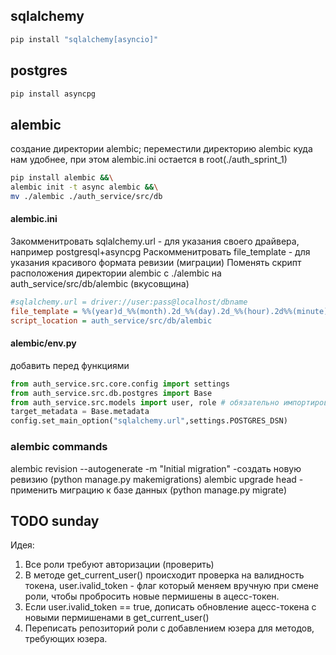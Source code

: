 

## sqlalchemy
```bash
pip install "sqlalchemy[asyncio]"
```
## postgres
```bash
pip install asyncpg
```
## alembic
 создание директории alembic; переместили директорию alembic куда нам удобнее, при этом alembic.ini остается в root(./auth_sprint_1)
```bash
pip install alembic &&\
alembic init -t async alembic &&\
mv ./alembic ./auth_service/src/db
```
#### alembic.ini
Закомменитровать sqlalchemy.url - для указания своего драйвера, например postgresql+asyncpg
Раскомменитровать file_template - для указания красивого формата ревизии (миграции)
Поменять скрипт расположения директории alembic с ./alembic на auth_service/src/db/alembic (вкусовщина)
```ini
#sqlalchemy.url = driver://user:pass@localhost/dbname
file_template = %%(year)d_%%(month).2d_%%(day).2d_%%(hour).2d%%(minute).2d-%%(rev)s_%%(slug)s
script_location = auth_service/src/db/alembic
```
#### alembic/env.py
добавить перед функциями
```python
from auth_service.src.core.config import settings
from auth_service.src.db.postgres import Base
from auth_service.src.models import user, role # обязательно импортировать сюда новую модель после ее создания в models
target_metadata = Base.metadata
config.set_main_option("sqlalchemy.url",settings.POSTGRES_DSN)
```

### alembic commands
alembic revision --autogenerate -m "Initial migration" -создать новую ревизию (python manage.py makemigrations)
alembic upgrade head - применить миграцию к базе данных  (python manage.py migrate)

## TODO sunday
Идея:
1) Все роли требуют авторизации (проверить)
2) В методе get_current_user() происходит проверка на валидность токена, user.ivalid_token - флаг который меняем вручную при смене роли, чтобы пробросить новые пермишены в ацесс-токен.
3) Если user.ivalid_token == true, дописать обновление ацесс-токена с новыми пермишенами в get_current_user()
4) Переписать репозиторий роли с добавлением юзера для методов, требующих юзера.